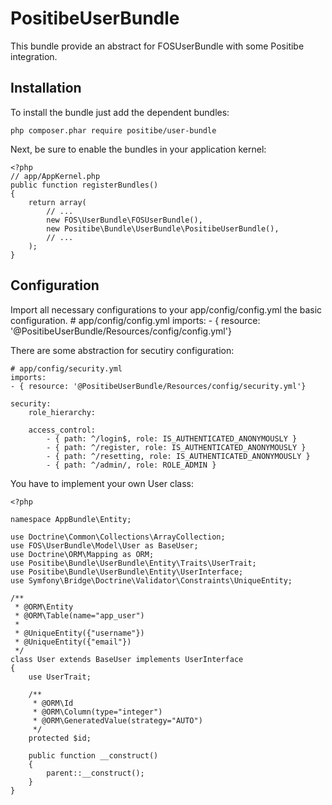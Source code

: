 PositibeUserBundle
==================

This bundle provide an abstract for FOSUserBundle with some Positibe integration.

Installation
------------

To install the bundle just add the dependent bundles:

    php composer.phar require positibe/user-bundle

Next, be sure to enable the bundles in your application kernel:

    <?php
    // app/AppKernel.php
    public function registerBundles()
    {
        return array(
            // ...
            new FOS\UserBundle\FOSUserBundle(),
            new Positibe\Bundle\UserBundle\PositibeUserBundle(),
            // ...
        );
    }

Configuration
-------------

Import all necessary configurations to your app/config/config.yml the basic configuration.
    # app/config/config.yml
    imports:
        - { resource: '@PositibeUserBundle/Resources/config/config.yml'}

There are some abstraction for secutiry configuration:

    # app/config/security.yml
    imports:
    - { resource: '@PositibeUserBundle/Resources/config/security.yml'}

    security:
        role_hierarchy:

        access_control:
            - { path: ^/login$, role: IS_AUTHENTICATED_ANONYMOUSLY }
            - { path: ^/register, role: IS_AUTHENTICATED_ANONYMOUSLY }
            - { path: ^/resetting, role: IS_AUTHENTICATED_ANONYMOUSLY }
            - { path: ^/admin/, role: ROLE_ADMIN }
            
You have to implement your own User class:

    <?php
    
    namespace AppBundle\Entity;
    
    use Doctrine\Common\Collections\ArrayCollection;
    use FOS\UserBundle\Model\User as BaseUser;
    use Doctrine\ORM\Mapping as ORM;
    use Positibe\Bundle\UserBundle\Entity\Traits\UserTrait;
    use Positibe\Bundle\UserBundle\Entity\UserInterface;
    use Symfony\Bridge\Doctrine\Validator\Constraints\UniqueEntity;
    
    /**
     * @ORM\Entity
     * @ORM\Table(name="app_user")
     *
     * @UniqueEntity({"username"})
     * @UniqueEntity({"email"})
     */
    class User extends BaseUser implements UserInterface
    {
        use UserTrait;
    
        /**
         * @ORM\Id
         * @ORM\Column(type="integer")
         * @ORM\GeneratedValue(strategy="AUTO")
         */
        protected $id;
    
        public function __construct()
        {
            parent::__construct();
        }
    }